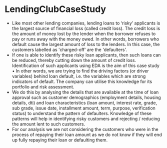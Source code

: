 # LendingClubCaseStudy
- Like most other lending companies, lending loans to ‘risky’ applicants is the largest source of financial loss (called credit loss). The credit loss is the amount of money lost by the lender when the borrower refuses to pay or runs away with the money owed. In other words, borrowers who default cause the largest amount of loss to the lenders. In this case, the customers labelled as 'charged-off' are the 'defaulters'. 
- If one is able to identify these risky loan applicants, then such loans can be reduced, thereby cutting down the amount of credit loss. Identification of such applicants using EDA is the aim of this case study • In other words, we are trying to find the driving factors (or driver variables) behind loan default, i.e. the variables which are strong indicators of default. The company can utilise this knowledge for its portfolio and risk assessment. 
- We do this by analysing the details that are available at the time of loan approval such as customer demographics (employment details, housing details, dti) and loan characteristics (loan amount, interest rate, grade, sub grade, issue date, installment amount, term, purpose, verification status) to understand the pattern of defaulters. Knowledge of these patterns will help in identifying risky customers and rejecting / reducing the amount lent to such customers. 
- For our analysis we are not considering the customers who were in the process of repaying their loan amount as we do not know if they will end up fully repaying their loan or defaulting them.
